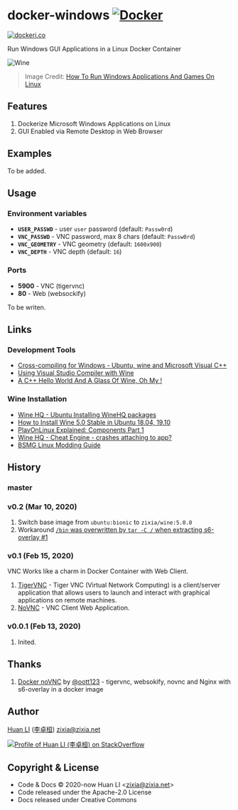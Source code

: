 # docker-windows [![Docker](https://github.com/huan/docker-windows/workflows/Docker/badge.svg)](https://github.com/huan/docker-windows/actions?query=workflow%3ADocker)

[![dockeri.co](https://dockeri.co/image/zixia/windows)](https://hub.docker.com/r/zixia/windows/)

Run Windows GUI Applications in a Linux Docker Container

![Wine](https://huan.github.io/docker-windows/images/wine.png)

> Image Credit: [How To Run Windows Applications And Games On Linux](https://www.ostechnix.com/run-windows-games-softwares-ubuntu-16-04/)

## Features

1. Dockerize Microsoft Windows Applications on Linux
1. GUI Enabled via Remote Desktop in Web Browser

## Examples

To be added.

## Usage

### Environment variables

- **`USER_PASSWD`** - user `user` password (default: `Passw0rd`)
- **`VNC_PASSWD`** - VNC password, max 8 chars (default: `Passw0rd`)
- **`VNC_GEOMETRY`** - VNC geometry (default: `1600x900`)
- **`VNC_DEPTH`** - VNC depth (default: `16`)

### Ports

- **5900** - VNC (tigervnc)
- **80** - Web (websockify)

To be writen.

## Links

### Development Tools

- [Cross-compiling for Windows - Ubuntu, wine and Microsoft Visual C++](https://ooo-imath.sourceforge.io/wiki/index.php/Cross-compiling_for_Windows#Visual_Studio_2015)
- [Using Visual Studio Compiler with Wine](https://github.com/eruffaldi/wine_vcpp)
- [A C++ Hello World And A Glass Of Wine, Oh My !](https://hackernoon.com/a-c-hello-world-and-a-glass-of-wine-oh-my-263434c0b8ad)

### Wine Installation

- [Wine HQ - Ubuntu Installing WineHQ packages](https://wiki.winehq.org/Ubuntu)
- [How to Install Wine 5.0 Stable in Ubuntu 18.04, 19.10](http://ubuntuhandbook.org/index.php/2020/01/install-wine-5-0-stable-ubuntu-18-04-19-10/)
- [PlayOnLinux Explained: Components Part 1](https://www.gamersonlinux.com/forum/threads/playonlinux-explained-components-part-1.273/)
- [Wine HQ - Cheat Engine - crashes attaching to app?](https://forum.winehq.org/viewtopic.php?t=33248&p=125564)
- [BSMG Linux Modding Guide](https://bsmg.wiki/modding/linux.html)

## History

### master

### v0.2 (Mar 10, 2020)

1. Switch base image from `ubuntu:bionic` to `zixia/wine:5.0.0`
1. Workaround [`/bin` was overwritten by `tar -C /` when extracting s6-overlay #1](https://github.com/huan/docker-windows/issues/1)

### v0.1 (Feb 15, 2020)

VNC Works like a charm in Docker Container with Web Client.

1. [TigerVNC](https://tigervnc.org/) - Tiger VNC (Virtual Network Computing) is a client/server application that allows users to launch and interact with graphical applications on remote machines.
1. [NoVNC](https://github.com/novnc/noVNC) - VNC Client Web Application.

### v0.0.1 (Feb 13, 2020)

1. Inited.

## Thanks

1. [Docker noVNC](https://github.com/oott123/docker-novnc) by [@oott123](https://github.com/oott123) - tigervnc, websokify, novnc and Nginx with s6-overlay in a docker image

## Author

[Huan LI](https://github.com/huan) ([李卓桓](http://linkedin.com/in/zixia)) zixia@zixia.net

[![Profile of Huan LI (李卓桓) on StackOverflow](https://stackexchange.com/users/flair/265499.png)](https://stackexchange.com/users/265499)

## Copyright & License

- Code & Docs © 2020-now Huan LI \<zixia@zixia.net\>
- Code released under the Apache-2.0 License
- Docs released under Creative Commons
